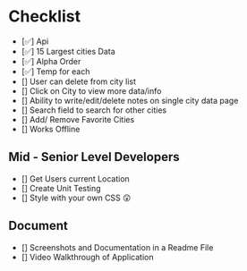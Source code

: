 # Checklist

- [✅] Api
- [✅] 15 Largest cities Data
- [✅] Alpha Order
- [✅] Temp for each
- [] User can delete from city list
- [] Click on City to view more data/info
- [] Ability to write/edit/delete notes on single city data page
- [] Search field to search for other cities
- [] Add/ Remove Favorite Cities
- [] Works Offline

## Mid - Senior Level Developers
- [] Get Users current Location
- [] Create Unit Testing
- [] Style with your own CSS 😲

## Document
- [] Screenshots and Documentation in a Readme File
- [] Video Walkthrough of Application
